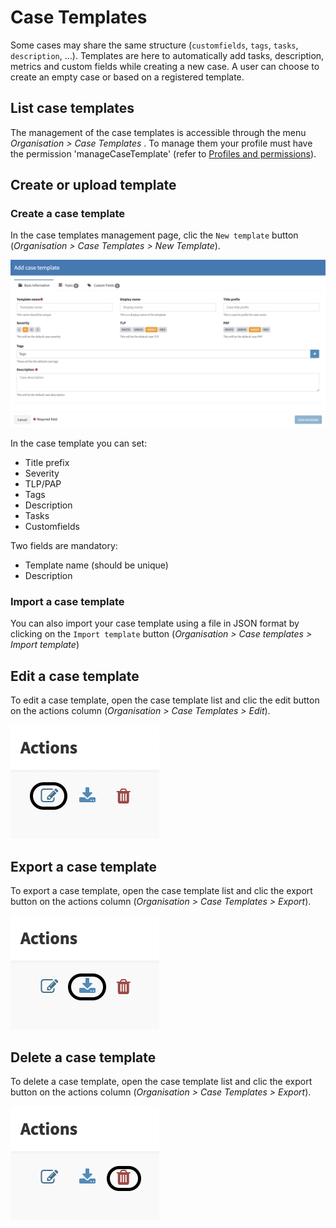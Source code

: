 # Case Templates 

Some cases may share the same structure (`customfields`, `tags`, `tasks`, `description`, ...). Templates are here to automatically add tasks, description, metrics and custom fields while creating a new case. A user can choose to create an empty case or based on a registered template.

## List case templates

The management of the case templates is accessible through the menu *Organisation > Case Templates* . To manage them your profile must have the permission 'manageCaseTemplate' (refer to [Profiles and permissions](../../Administrators/profiles/)).

## Create or upload template

### Create a case template

In the case templates management page, clic the `New template` button (*Organisation > Case Templates > New Template*). 

![Case template creation pop-up](../images/create-case-template.png)

In the case template you can set:

- Title prefix
- Severity
- TLP/PAP
- Tags
- Description
- Tasks
- Customfields 

Two fields are mandatory: 

- Template name (should be unique)
- Description

### Import a case template

You can also import your case template using a file in JSON format by clicking on the `Import template` button (*Organisation > Case templates > Import template*)

## Edit a case template

To edit a case template, open the case template list and clic the edit button on the actions column (*Organisation > Case Templates > Edit*).

![Case template edit button](../images/edit-case-template.png)

## Export a case template

To export a case template, open the case template list and clic the export button on the actions column (*Organisation > Case Templates > Export*).

![Case template export button](../images/export-case-template.png)

## Delete a case template

To delete a case template, open the case template list and clic the export button on the actions column (*Organisation > Case Templates > Export*).

![Case template delete button](../images/delete-case-template.png)